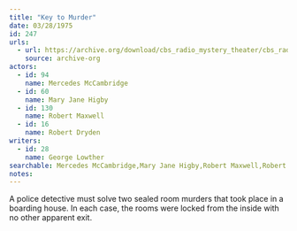 ```yaml
---
title: "Key to Murder"
date: 03/28/1975
id: 247
urls: 
  - url: https://archive.org/download/cbs_radio_mystery_theater/cbs_radio_mystery_theater-0201-0250.zip/cbs_radio_mystery_theater-0201-0250%2Fcbsrmt_0247_key_to_murder.mp3
    source: archive-org
actors:  
  - id: 94
    name: Mercedes McCambridge  
  - id: 60
    name: Mary Jane Higby  
  - id: 130
    name: Robert Maxwell  
  - id: 16
    name: Robert Dryden
writers:  
  - id: 28
    name: George Lowther
searchable: Mercedes McCambridge,Mary Jane Higby,Robert Maxwell,Robert Dryden George Lowther
notes:  
---
```

A police detective must solve two sealed room murders that took place in a boarding house. In each case, the rooms were locked from the inside with no other apparent exit.